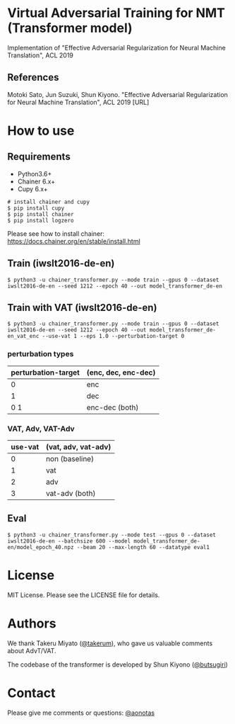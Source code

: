 # Virtual Adversarial Training for NMT (Transformer model)
Implementation of "Effective Adversarial Regularization for Neural Machine Translation", ACL 2019

## References
Motoki Sato, Jun Suzuki, Shun Kiyono. "Effective Adversarial Regularization for Neural Machine Translation", ACL 2019
[URL]

# How to use
## Requirements

- Python3.6+
- Chainer 6.x+
- Cupy 6.x+
```
# install chainer and cupy
$ pip install cupy
$ pip install chainer
$ pip install logzero
```
Please see how to install chainer: https://docs.chainer.org/en/stable/install.html

## Train (iwslt2016-de-en)
```
$ python3 -u chainer_transformer.py --mode train --gpus 0 --dataset iwslt2016-de-en --seed 1212 --epoch 40 --out model_transformer_de-en
```

## Train with VAT (iwslt2016-de-en)
```
$ python3 -u chainer_transformer.py --mode train --gpus 0 --dataset iwslt2016-de-en --seed 1212 --epoch 40 --out model_transformer_de-en_vat_enc --use-vat 1 --eps 1.0 --perturbation-target 0
```

### perturbation types

| perturbation-target | (enc, dec, enc-dec) |
----|----
| 0 | enc |
| 1 | dec |
| 0 1 | enc-dec (both) |


### VAT, Adv, VAT-Adv
| use-vat | (vat, adv, vat-adv) |
----|----
| 0 | non (baseline) |
| 1 | vat |
| 2 | adv |
| 3 | vat-adv (both) |


## Eval
```
$ python3 -u chainer_transformer.py --mode test --gpus 0 --dataset iwslt2016-de-en --batchsize 600 --model model_transformer_de-en/model_epoch_40.npz --beam 20 --max-length 60 --datatype eval1
```

# License
MIT License. Please see the LICENSE file for details.

# Authors
We thank Takeru Miyato ([@takerum](https://github.com/takerum)), who gave us valuable comments about AdvT/VAT.

The codebase of the transformer is developed by Shun Kiyono ([@butsugiri](https://github.com/butsugiri))

# Contact
Please give me comments or questions: [@aonotas](https://github.com/aonotas)
